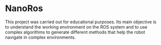 # NanoRos
This project was carried out for educational purposes. Its main objective is to understand the working environment on the ROS system and to use complex algorithms to generate different methods that help the robot navigate in complex environments.
